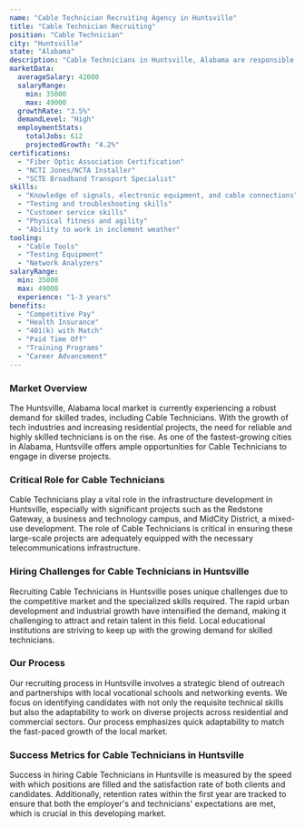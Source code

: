 ```yaml
---
name: "Cable Technician Recruiting Agency in Huntsville"
title: "Cable Technician Recruiting"
position: "Cable Technician"
city: "Huntsville"
state: "Alabama"
description: "Cable Technicians in Huntsville, Alabama are responsible for installing, maintaining, and repairing residential and commercial cable telecommunications equipment."
marketData:
  averageSalary: 42000
  salaryRange:
    min: 35000
    max: 49000
  growthRate: "3.5%"
  demandLevel: "High"
  employmentStats:
    totalJobs: 612
    projectedGrowth: "4.2%"
certifications:
  - "Fiber Optic Association Certification"
  - "NCTI Jones/NCTA Installer"
  - "SCTE Broadband Transport Specialist"
skills:
  - "Knowledge of signals, electronic equipment, and cable connections"
  - "Testing and troubleshooting skills"
  - "Customer service skills"
  - "Physical fitness and agility"
  - "Ability to work in inclement weather"
tooling:
  - "Cable Tools"
  - "Testing Equipment"
  - "Network Analyzers"
salaryRange:
  min: 35000
  max: 49000
  experience: "1-3 years"
benefits:
  - "Competitive Pay"
  - "Health Insurance"
  - "401(k) with Match"
  - "Paid Time Off"
  - "Training Programs"
  - "Career Advancement"
---
```


### Market Overview
The Huntsville, Alabama local market is currently experiencing a robust demand for skilled trades, including Cable Technicians. With the growth of tech industries and increasing residential projects, the need for reliable and highly skilled technicians is on the rise. As one of the fastest-growing cities in Alabama, Huntsville offers ample opportunities for Cable Technicians to engage in diverse projects.

### Critical Role for Cable Technicians
Cable Technicians play a vital role in the infrastructure development in Huntsville, especially with significant projects such as the Redstone Gateway, a business and technology campus, and MidCity District, a mixed-use development. The role of Cable Technicians is critical in ensuring these large-scale projects are adequately equipped with the necessary telecommunications infrastructure.

### Hiring Challenges for Cable Technicians in Huntsville
Recruiting Cable Technicians in Huntsville poses unique challenges due to the competitive market and the specialized skills required. The rapid urban development and industrial growth have intensified the demand, making it challenging to attract and retain talent in this field. Local educational institutions are striving to keep up with the growing demand for skilled technicians.

### Our Process
Our recruiting process in Huntsville involves a strategic blend of outreach and partnerships with local vocational schools and networking events. We focus on identifying candidates with not only the requisite technical skills but also the adaptability to work on diverse projects across residential and commercial sectors. Our process emphasizes quick adaptability to match the fast-paced growth of the local market.

### Success Metrics for Cable Technicians in Huntsville
Success in hiring Cable Technicians in Huntsville is measured by the speed with which positions are filled and the satisfaction rate of both clients and candidates. Additionally, retention rates within the first year are tracked to ensure that both the employer's and technicians' expectations are met, which is crucial in this developing market.